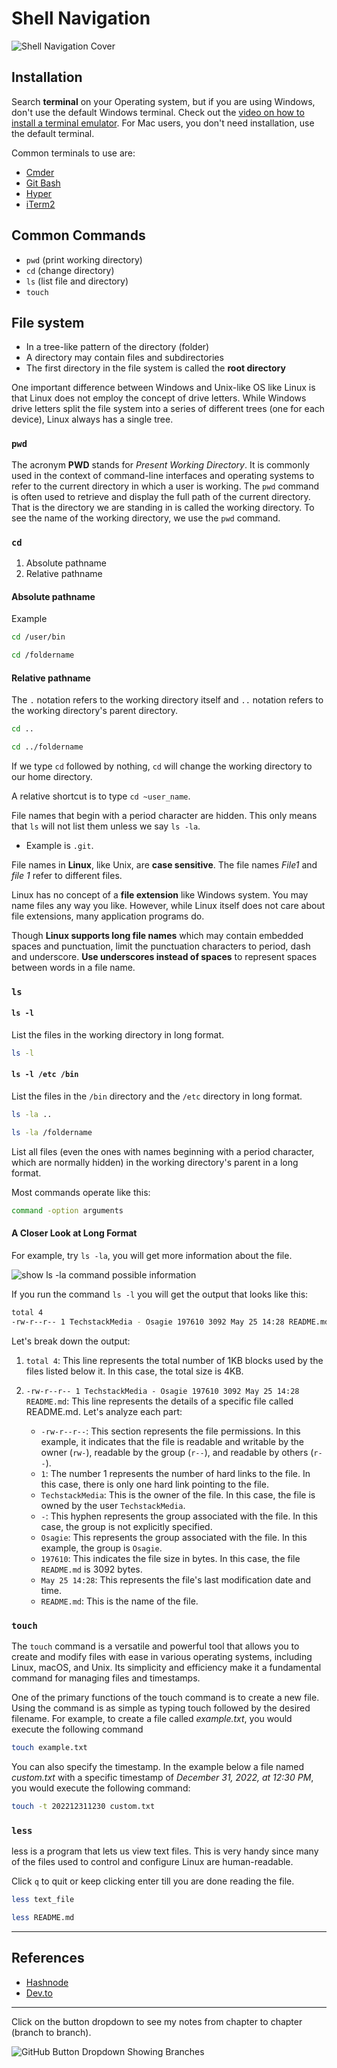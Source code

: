 # Shell Navigation

![Shell Navigation Cover](https://res.cloudinary.com/bizstak/image/upload/v1685174291/GitHub_Cover_Image_jvvxr9.png)

## Installation

Search **terminal** on your Operating system, but if you are using Windows, don't use the default Windows terminal. Check out the [video on how to install a terminal emulator](https://www.youtube.com/watch?v=N-Eu7g8Zv7o&t=2s). For Mac users, you don't need installation, use the default terminal.

Common terminals to use are:

- [Cmder](https://cmder.app)
- [Git Bash](https://git-scm.com/downloads)
- [Hyper](https://hyper.is/#installation)
- [iTerm2](https://iterm2.com/downloads.html)

## Common Commands

- `pwd` (print working directory)
- `cd` (change directory)
- `ls` (list file and directory)
- `touch`

## File system

- In a tree-like pattern of the directory (folder)
- A directory may contain files and subdirectories
- The first directory in the file system is called the **root directory**

One important difference between Windows and Unix-like OS like Linux is that Linux does not employ the concept of drive letters. While Windows drive letters split the file system into a series of different trees (one for each device), Linux always has a single tree.

### `pwd`

The acronym **PWD** stands for _Present Working Directory_. It is commonly used in the context of command-line interfaces and operating systems to refer to the current directory in which a user is working. The `pwd` command is often used to retrieve and display the full path of the current directory. That is the directory we are standing in is called the working directory. To see the name of the working directory, we use the `pwd` command.

### `cd`

1. Absolute pathname
2. Relative pathname

#### Absolute pathname

Example

```sh
cd /user/bin
```

```sh
cd /foldername
```

#### Relative pathname

The `.` notation refers to the working directory itself and `..` notation refers to the working directory's parent directory.

```sh
cd ..
```

```sh
cd ../foldername
```

If we type `cd` followed by nothing, `cd` will change the working directory to our home directory.

A relative shortcut is to type `cd ~user_name`.

File names that begin with a period character are hidden. This only means that `ls` will not list them unless we say `ls -la`.

- Example is `.git`.

File names in **Linux**, like Unix, are **case sensitive**. The file names _File1_ and _file 1_ refer to different files.

Linux has no concept of a **file extension** like Windows system. You may name files any way you like. However, while Linux itself does not care about file extensions, many application programs do.

Though **Linux supports long file names** which may contain embedded spaces and punctuation, limit the punctuation characters to period, dash and underscore. **Use underscores instead of spaces** to represent spaces between words in a file name.

### `ls`

#### `ls -l`

List the files in the working directory in long format.

```sh
ls -l
```

#### `ls -l /etc /bin`

List the files in the `/bin` directory and the `/etc` directory in long format.

```sh
ls -la ..
```

```sh
ls -la /foldername
```

List all files (even the ones with names beginning with a period character, which are normally hidden) in the working directory's parent in a long format.

Most commands operate like this:

```sh
command -option arguments
```

#### A Closer Look at Long Format

For example, try `ls -la`, you will get more information about the file.

![show ls -la command possible information](https://res.cloudinary.com/bizstak/image/upload/v1685049199/ls-la-command-info_kgiglf.png)

If you run the command `ls -l` you will get the output that looks like this:

```sh
total 4
-rw-r--r-- 1 TechstackMedia - Osagie 197610 3092 May 25 14:28 README.md
```

Let's break down the output:

1. `total 4`: This line represents the total number of 1KB blocks used by the files listed below it. In this case, the total size is 4KB.

2. `-rw-r--r-- 1 TechstackMedia - Osagie 197610 3092 May 25 14:28 README.md`: This line represents the details of a specific file called README.md. Let's analyze each part:
   - `-rw-r--r--`: This section represents the file permissions. In this example, it indicates that the file is readable and writable by the owner (`rw-`), readable by the group (`r--`), and readable by others (`r--`).
   - `1`: The number 1 represents the number of hard links to the file. In this case, there is only one hard link pointing to the file.
   - `TechstackMedia`: This is the owner of the file. In this case, the file is owned by the user `TechstackMedia`.
   - `-`: This hyphen represents the group associated with the file. In this case, the group is not explicitly specified.
   - `Osagie`: This represents the group associated with the file. In this example, the group is `Osagie`.
   - `197610`: This indicates the file size in bytes. In this case, the file `README.md` is 3092 bytes.
   - `May 25 14:28`: This represents the file's last modification date and time.
   - `README.md`: This is the name of the file.

### `touch`

The `touch` command is a versatile and powerful tool that allows you to create and modify files with ease in various operating systems, including Linux, macOS, and Unix. Its simplicity and efficiency make it a fundamental command for managing files and timestamps.

One of the primary functions of the touch command is to create a new file. Using the command is as simple as typing touch followed by the desired filename. For example, to create a file called _example.txt_, you would execute the following command

```sh
touch example.txt
```

You can also specify the timestamp. In the example below a file named _custom.txt_ with a specific timestamp of _December 31, 2022, at 12:30 PM_, you would execute the following command:

```sh
touch -t 202212311230 custom.txt
```

### `less`

less is a program that lets us view text files. This is very handy since many of the files used to control and configure Linux are human-readable.

Click `q` to quit or keep clicking enter till you are done reading the file.

```sh
less text_file
```

```sh
less README.md
```

---

## References

- [Hashnode](https://blog.techstackmedia.com/shell-navigation)
- [Dev.to](https://dev.to/bello/shell-navigation-4j0f)

---

Click on the button dropdown to see my notes from chapter to chapter (branch to branch).

![GitHub Button Dropdown Showing Branches](https://res.cloudinary.com/bizstak/image/upload/v1685042613/github-button-dropdown_qu4m2l.jpg)
